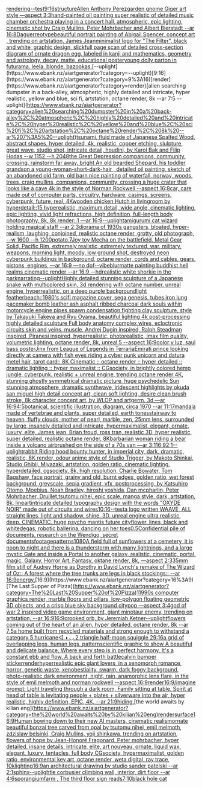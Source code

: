 [rendering](https://www.ebank.nz/aiartgenerator?category=rendering)[--test](https://www.ebank.nz/aiartgenerator?category=--test)[9:16](https://www.ebank.nz/aiartgenerator?category=9%3A16)[structure](https://www.ebank.nz/aiartgenerator?category=structure)[Allen Anthony Perez](https://www.ebank.nz/aiartgenerator?category=Allen%20Anthony%20Perez)[garden gnome Giger art style —aspect 3:3](https://www.ebank.nz/aiartgenerator?category=garden%20gnome%20Giger%20art%20style%20%E2%80%94aspect%203%3A3)[hand-painted oil painting super realistic of detailed music chamber orchestra playing in a concert hall, atmospheric, epic lighting, cinematic shot by Craig Mullins, Peter Mohrbacher and Albert Bierstadt --ar 16:8](https://www.ebank.nz/aiartgenerator?category=hand-painted%20oil%20painting%20super%20realistic%20of%20detailed%20music%20chamber%20orchestra%20playing%20in%20a%20concert%20hall%2C%20atmospheric%2C%20epic%20lighting%2C%20cinematic%20shot%20by%20Craig%20Mullins%2C%20Peter%20Mohrbacher%20and%20Albert%20Bierstadt%20--ar%2016%3A8)[Daguerreotype](https://www.ebank.nz/aiartgenerator?category=Daguerreotype)[beautiful portrait painting of Abigail Spencer, concept art , trending on artstation, James Jean](https://www.ebank.nz/aiartgenerator?category=beautiful%20portrait%20painting%20of%20Abigail%20Spencer%2C%20concept%20art%20%2C%20trending%20on%20artstation%2C%20James%20Jean)[minimalist logo for "The Filter", black and white, graphic design, slick](https://www.ebank.nz/aiartgenerator?category=minimalist%20logo%20for%20%22The%20Filter%22%2C%20black%20and%20white%2C%20graphic%20design%2C%20slick)[full page scan of detailed cross-section diagram of ornate dragon egg, labeled in kanji and mathematics, geometry and astrology, decay, matte, educational poster](https://www.ebank.nz/aiartgenerator?category=full%20page%20scan%20of%20detailed%20cross-section%20diagram%20of%20ornate%20dragon%20egg%2C%20labeled%20in%20kanji%20and%20mathematics%2C%20geometry%20and%20astrology%2C%20decay%2C%20matte%2C%20educational%20poster)[young dolly parton in futurama. leela. blonde. bazookas.](https://www.ebank.nz/aiartgenerator?category=young%20dolly%20parton%20in%20futurama.%20leela.%20blonde.%20bazookas.)[--uplight](https://www.ebank.nz/aiartgenerator?category=--uplight)[9:16](https://www.ebank.nz/aiartgenerator?category=9%3A16)[render](https://www.ebank.nz/aiartgenerator?category=render)[alien searching dumpster in a back-alley, atmospheric, highly detailed and intricate, hyper realistic, yellow and blue, sci fi, artstation, octane render, 8k --ar 7:5 --uplight](https://www.ebank.nz/aiartgenerator?category=alien%20searching%20dumpster%20in%20a%20back-alley%2C%20atmospheric%2C%20highly%20detailed%20and%20intricate%2C%20hyper%20realistic%2C%20yellow%20and%20blue%2C%20sci%20fi%2C%20artstation%2C%20octane%20render%2C%208k%20--ar%207%3A5%20--uplight)[tsunami, fluid made of Japanese Spalted Wood, abstract shapes, hyper detailed, 4k, realistic, copper etching, slulpture, great wave, studio shot, intricate detail, houdini, by Karol Bak and Filip Hodas --w 1152 --h 2048](https://www.ebank.nz/aiartgenerator?category=tsunami%2C%20fluid%20made%20of%20Japanese%20Spalted%20Wood%2C%20abstract%20shapes%2C%20hyper%20detailed%2C%204k%2C%20realistic%2C%20copper%20etching%2C%20slulpture%2C%20great%20wave%2C%20studio%20shot%2C%20intricate%20detail%2C%20houdini%2C%20by%20Karol%20Bak%20and%20Filip%20Hodas%20--w%201152%20--h%202048)[the Great Depression  companions, community, crossing, rainstorm far away, bright An old bearded Shepard, his toddler grandson a young-woman-short-dark-hair , detailed oil painting, sketch of an abandoned old farm, old barn nice painting of waterfall, norway, woods, trees, craig mullins,  companions, community, crossing a huge crater that looks like a cave 4k in the style of Norman Rockwell --aspect 16:8](https://www.ebank.nz/aiartgenerator?category=the%20Great%20Depression%20%20companions%2C%20community%2C%20crossing%2C%20rainstorm%20far%20away%2C%20bright%20An%20old%20bearded%20Shepard%2C%20his%20toddler%20grandson%20a%20young-woman-short-dark-hair%20%2C%20detailed%20oil%20painting%2C%20sketch%20of%20an%20abandoned%20old%20farm%2C%20old%20barn%20nice%20painting%20of%20waterfall%2C%20norway%2C%20woods%2C%20trees%2C%20craig%20mullins%2C%20%20companions%2C%20community%2C%20crossing%20a%20huge%20crater%20that%20looks%20like%20a%20cave%204k%20in%20the%20style%20of%20Norman%20Rockwell%20--aspect%2016%3A8)[car, care made out of computer parts, circuitry, hardware, casings, screens, cyberpunk, future, real, 4K](https://www.ebank.nz/aiartgenerator?category=car%2C%20care%20made%20out%20of%20computer%20parts%2C%20circuitry%2C%20hardware%2C%20casings%2C%20screens%2C%20cyberpunk%2C%20future%2C%20real%2C%204K)[wooden chicken Hutch in livingroom by hyperdetail::15 hyperealistic, maximum detail, wide angle, cinematic lighting, epic lighting, vivid light refractions, high definition, full-length body photography, 8k, 8k render::1 —ar 16:9](https://www.ebank.nz/aiartgenerator?category=wooden%20chicken%20Hutch%20in%20livingroom%20by%20hyperdetail%3A%3A15%20hyperealistic%2C%20maximum%20detail%2C%20wide%20angle%2C%20cinematic%20lighting%2C%20epic%20lighting%2C%20vivid%20light%20refractions%2C%20high%20definition%2C%20full-length%20body%20photography%2C%208k%2C%208k%20render%3A%3A1%20%E2%80%94ar%2016%3A9)[--uplight](https://www.ebank.nz/aiartgenerator?category=--uplight)[amigurumi cat wizard holding magical staff --ar 2:3](https://www.ebank.nz/aiartgenerator?category=amigurumi%20cat%20wizard%20holding%20magical%20staff%20--ar%202%3A3)[diorama of 1930s gangsters, bloated, hyper-realism, laughing, conjoined, realistic octane render, grotty, old photograph, --w 1600 --h 1200](https://www.ebank.nz/aiartgenerator?category=diorama%20of%201930s%20gangsters%2C%20bloated%2C%20hyper-realism%2C%20laughing%2C%20conjoined%2C%20realistic%20octane%20render%2C%20grotty%2C%20old%20photograph%2C%20--w%201600%20--h%201200)[potato](https://www.ebank.nz/aiartgenerator?category=potato)[.7](https://www.ebank.nz/aiartgenerator?category=.7)[Joy toy Mecha on the battlefield. Metal Gear Solid, Pacific Rim, extremely realistic, extremely textured, war, military, weapons, morning light, moody, low ground shot, destroyed neon cyberpunk buildings in background, octane render, cords and cables, gears, pistons, engines, —ar 16:9 —no dof](https://www.ebank.nz/aiartgenerator?category=Joy%20toy%20Mecha%20on%20the%20battlefield.%20Metal%20Gear%20Solid%2C%20Pacific%20Rim%2C%20extremely%20realistic%2C%20extremely%20textured%2C%20war%2C%20military%2C%20weapons%2C%20morning%20light%2C%20moody%2C%20low%20ground%20shot%2C%20destroyed%20neon%20cyberpunk%20buildings%20in%20background%2C%20octane%20render%2C%20cords%20and%20cables%2C%20gears%2C%20pistons%2C%20engines%2C%20%E2%80%94ar%2016%3A9%20%E2%80%94no%20dof)[--vibe](https://www.ebank.nz/aiartgenerator?category=--vibe)[blur](https://www.ebank.nz/aiartgenerator?category=blur)[matte painting buddhist hell realms cinematic render --ar 16:9 --hd](https://www.ebank.nz/aiartgenerator?category=matte%20painting%20buddhist%20hell%20realms%20cinematic%20render%20--ar%2016%3A9%20--hd)[realistic white shorkie in the park](https://www.ebank.nz/aiartgenerator?category=realistic%20white%20shorkie%20in%20the%20park)[narrating](https://www.ebank.nz/aiartgenerator?category=narrating)[--uplight](https://www.ebank.nz/aiartgenerator?category=--uplight)[Highly detailed stunning sculpture of a Japanese snake with multicolored skin, 3d rendering with octane number, unreal engine, hyperrealistic, on a deep purple background](https://www.ebank.nz/aiartgenerator?category=Highly%20detailed%20stunning%20sculpture%20of%20a%20Japanese%20snake%20with%20multicolored%20skin%2C%203d%20rendering%20with%20octane%20number%2C%20unreal%20engine%2C%20hyperrealistic%2C%20on%20a%20deep%20purple%20background)[light feather](https://www.ebank.nz/aiartgenerator?category=light%20feather)[beach::](https://www.ebank.nz/aiartgenerator?category=beach%3A%3A)[1980's scifi magazine cover, sega genesis, tubes iron lung pacemaker bomb leather ash asphalt ribbed charcoal dark souls within motorcycle engine pipes spawn condensation fighting clay sculpture, style by Takayuki Takeya and Ryu Oyama, beautiful lighting 4k post-processing highly detailed sculpture Full body anatomy complex,wires, ecloctronic circuits skin and veins, muscle, Andrej Dugin inspired, Ralph Steadman inspired, Piranesi inspired, hyperrealistic, photorealistic, imax film quality, volumetric lighting, octane render, 8k, unreal 5 --aspect 16:9](https://www.ebank.nz/aiartgenerator?category=1980%27s%20scifi%20magazine%20cover%2C%20sega%20genesis%2C%20tubes%20iron%20lung%20pacemaker%20bomb%20leather%20ash%20asphalt%20ribbed%20charcoal%20dark%20souls%20within%20motorcycle%20engine%20pipes%20spawn%20condensation%20fighting%20clay%20sculpture%2C%20style%20by%20Takayuki%20Takeya%20and%20Ryu%20Oyama%2C%20beautiful%20lighting%204k%20post-processing%20highly%20detailed%20sculpture%20Full%20body%20anatomy%20complex%2Cwires%2C%20ecloctronic%20circuits%20skin%20and%20veins%2C%20muscle%2C%20Andrej%20Dugin%20inspired%2C%20Ralph%20Steadman%20inspired%2C%20Piranesi%20inspired%2C%20hyperrealistic%2C%20photorealistic%2C%20imax%20film%20quality%2C%20volumetric%20lighting%2C%20octane%20render%2C%208k%2C%20unreal%205%20--aspect%2016%3A9)[color y luz, saul bass poster](https://www.ebank.nz/aiartgenerator?category=color%20y%20luz%2C%20saul%20bass%20poster)[Jinx from League of Legends in Terraria](https://www.ebank.nz/aiartgenerator?category=Jinx%20from%20League%20of%20Legends%20in%20Terraria)[Emirati prince looking directly at camera with fish eyes riding a cyber punk unicorn and datura metel hair, tarot card:: 8K Cinematic :: octane render :: hyper detailed :: dramatic lighting :: hyper maximalist :: CGsociety, in brightly colored hemp jungle, cyberpunk. realistic + unreal engine, trending octane render 4K, stunning ghostly symmetrical dramatic picture, huge psychedelic Sun stunning atmosphere, dramatic synthwave, iridescent highlights by okuda san miguel high detail concept art, clean soft lighting, desire clean brush stroke, 8k character concept art, by WLOP and artgerm, 3d —ar 16:9](https://www.ebank.nz/aiartgenerator?category=Emirati%20prince%20looking%20directly%20at%20camera%20with%20fish%20eyes%20riding%20a%20cyber%20punk%20unicorn%20and%20datura%20metel%20hair%2C%20tarot%20card%3A%3A%208K%20Cinematic%20%3A%3A%20octane%20render%20%3A%3A%20hyper%20detailed%20%3A%3A%20dramatic%20lighting%20%3A%3A%20hyper%20maximalist%20%3A%3A%20CGsociety%2C%20in%20brightly%20colored%20hemp%20jungle%2C%20cyberpunk.%20realistic%20%2B%20unreal%20engine%2C%20trending%20octane%20render%204K%2C%20stunning%20ghostly%20symmetrical%20dramatic%20picture%2C%20huge%20psychedelic%20Sun%20stunning%20atmosphere%2C%20dramatic%20synthwave%2C%20iridescent%20highlights%20by%20okuda%20san%20miguel%20high%20detail%20concept%20art%2C%20clean%20soft%20lighting%2C%20desire%20clean%20brush%20stroke%2C%208k%20character%20concept%20art%2C%20by%20WLOP%20and%20artgerm%2C%203d%20%E2%80%94ar%2016%3A9)[4:5](https://www.ebank.nz/aiartgenerator?category=4%3A5)[botanical, scientific illustration, diagram, circa 1970 --ar 11:17](https://www.ebank.nz/aiartgenerator?category=botanical%2C%20scientific%20illustration%2C%20diagram%2C%20circa%201970%20--ar%2011%3A17)[mandala made of vertebrae and plants, super detailed, earth tones](https://www.ebank.nz/aiartgenerator?category=mandala%20made%20of%20vertebrae%20and%20plants%2C%20super%20detailed%2C%20earth%20tones)[stairway to heaven, fluffy clouds, mother of pearl, marble, zen, 25mm lens, surrounded by large, insanely detailed and intricate, hypermaximalist, elegant, ornate, luxury, elite, James jean, Brian froud, ross tran, realistic 3D, hyper realistic, super detailed, realistic octane render, 8K](https://www.ebank.nz/aiartgenerator?category=stairway%20to%20heaven%2C%20fluffy%20clouds%2C%20mother%20of%20pearl%2C%20marble%2C%20zen%2C%2025mm%20lens%2C%20surrounded%20by%20large%2C%20insanely%20detailed%20and%20intricate%2C%20hypermaximalist%2C%20elegant%2C%20ornate%2C%20luxury%2C%20elite%2C%20James%20jean%2C%20Brian%20froud%2C%20ross%20tran%2C%20realistic%203D%2C%20hyper%20realistic%2C%20super%20detailed%2C%20realistic%20octane%20render%2C%208K)[barbarian woman riding a bear inside a volcano airbrushed on the side of a 70s van —ar 3:1](https://www.ebank.nz/aiartgenerator?category=barbarian%20woman%20riding%20a%20bear%20inside%20a%20volcano%20airbrushed%20on%20the%20side%20of%20a%2070s%20van%20%E2%80%94ar%203%3A1)[16:9](https://www.ebank.nz/aiartgenerator?category=16%3A9)[2:1](https://www.ebank.nz/aiartgenerator?category=2%3A1)[--uplight](https://www.ebank.nz/aiartgenerator?category=--uplight)[rabbit Riding hood bounty hunter, in imperial city, dark, dramatic, realistic, 8K render, odour anime style of Studio Trigger, by Makoto Shinkai, Studio Ghibli, Miyazaki, artstation, golden ratio, cinematic lighting, hyperdetailed, cgsociety, 8k, high resolution, Charlie Bowater, Tom Bagshaw, face portrait, grainy and old, burnt edges, golden ratio, wet forest background, greyscale, sepia gradient, vfx, postprocessing, by Katsuhiro Otomo, Moebius, Noah Bradley, hiroshi yoshida, Dan mcpharlin, Peter Mohrbacher, Druillet,tsutomu nihei, epic scale, manga style, dark, artstation, 8k, lineart](https://www.ebank.nz/aiartgenerator?category=rabbit%20Riding%20hood%20bounty%20hunter%2C%20in%20imperial%20city%2C%20dark%2C%20dramatic%2C%20realistic%2C%208K%20render%2C%20odour%20anime%20style%20of%20Studio%20Trigger%2C%20by%20Makoto%20Shinkai%2C%20Studio%20Ghibli%2C%20Miyazaki%2C%20artstation%2C%20golden%20ratio%2C%20cinematic%20lighting%2C%20hyperdetailed%2C%20cgsociety%2C%208k%2C%20high%20resolution%2C%20Charlie%20Bowater%2C%20Tom%20Bagshaw%2C%20face%20portrait%2C%20grainy%20and%20old%2C%20burnt%20edges%2C%20golden%20ratio%2C%20wet%20forest%20background%2C%20greyscale%2C%20sepia%20gradient%2C%20vfx%2C%20postprocessing%2C%20by%20Katsuhiro%20Otomo%2C%20Moebius%2C%20Noah%20Bradley%2C%20hiroshi%20yoshida%2C%20Dan%20mcpharlin%2C%20Peter%20Mohrbacher%2C%20Druillet%2Ctsutomu%20nihei%2C%20epic%20scale%2C%20manga%20style%2C%20dark%2C%20artstation%2C%208k%2C%20lineart)[intricate detailed typography design with the words "OXYDE NOIR" made out of circuits and wires](https://www.ebank.nz/aiartgenerator?category=intricate%20detailed%20typography%20design%20with%20the%20words%20%22OXYDE%20NOIR%22%20made%20out%20of%20circuits%20and%20wires)[10:16](https://www.ebank.nz/aiartgenerator?category=10%3A16)[--test](https://www.ebank.nz/aiartgenerator?category=--test)[a logo written WAAVE, ALL straight lines, light and shadow. shine. 3D. unreal engine ultra realistic, deep. CINEMATIC. huge,](https://www.ebank.nz/aiartgenerator?category=a%20logo%20written%20WAAVE%2C%20ALL%20straight%20lines%2C%20light%20and%20shadow.%20shine.%203D.%20unreal%20engine%20ultra%20realistic%2C%20deep.%20CINEMATIC.%20huge%2C)[psycho mantis future city](https://www.ebank.nz/aiartgenerator?category=psycho%20mantis%20future%20city)[flower,  lines, black and white](https://www.ebank.nz/aiartgenerator?category=flower%2C%20%20lines%2C%20black%20and%20white)[degas, robotic ballerina, dancing on her toes](https://www.ebank.nz/aiartgenerator?category=degas%2C%20robotic%20ballerina%2C%20dancing%20on%20her%20toes)[0.5](https://www.ebank.nz/aiartgenerator?category=0.5)[Confidential pile of documents, research on the Wendigo, secret documents](https://www.ebank.nz/aiartgenerator?category=Confidential%20pile%20of%20documents%2C%20research%20on%20the%20Wendigo%2C%20secret%20documents)[footage](https://www.ebank.nz/aiartgenerator?category=footage)[patterns](https://www.ebank.nz/aiartgenerator?category=patterns)[1080](https://www.ebank.nz/aiartgenerator?category=1080)[A field full of sunflowers at a cemetery, it is noon to night and there is a thunderstorm with many lightnings, and a large mystic Gate and  inside a Portal  to another galaxy, realistic, cinematic, portal, magic, Galaxy, Horror Art, Fantasy, oktane render, 8k, —aspect 2:3](https://www.ebank.nz/aiartgenerator?category=A%20field%20full%20of%20sunflowers%20at%20a%20cemetery%2C%20it%20is%20noon%20to%20night%20and%20there%20is%20a%20thunderstorm%20with%20many%20lightnings%2C%20and%20a%20large%20mystic%20Gate%20and%20%20inside%20a%20Portal%20%20to%20another%20galaxy%2C%20realistic%2C%20cinematic%2C%20portal%2C%20magic%2C%20Galaxy%2C%20Horror%20Art%2C%20Fantasy%2C%20oktane%20render%2C%208k%2C%20%E2%80%94aspect%202%3A3)[35mm film still of Audrey Horne as Dorothy in David Lynch's remake of The Wizard of Oz:: A forest where the tree trunks are legs in black stockings:: --ar 16:9](https://www.ebank.nz/aiartgenerator?category=35mm%20film%20still%20of%20Audrey%20Horne%20as%20Dorothy%20in%20David%20Lynch%27s%20remake%20of%20The%20Wizard%20of%20Oz%3A%3A%20A%20forest%20where%20the%20tree%20trunks%20are%20legs%20in%20black%20stockings%3A%3A%20--ar%2016%3A9)[energy.](https://www.ebank.nz/aiartgenerator?category=energy.)[16:9](https://www.ebank.nz/aiartgenerator?category=16%3A9)[The Last Supper of Pizza](https://www.ebank.nz/aiartgenerator?category=The%20Last%20Supper%20of%20Pizza)[1](https://www.ebank.nz/aiartgenerator?category=1)[1990s computer graphics render, marble floors and pillars, low-polygon floating geometric 3D objects, and a crisp blue sky background citypop —aspect 3:4](https://www.ebank.nz/aiartgenerator?category=1990s%20computer%20graphics%20render%2C%20marble%20floors%20and%20pillars%2C%20low-polygon%20floating%20geometric%203D%20objects%2C%20and%20a%20crisp%20blue%20sky%20background%20citypop%20%E2%80%94aspect%203%3A4)[god of war 2 inspired video game environment, giant minotaur enemy, trending on artstation, --ar 16:9](https://www.ebank.nz/aiartgenerator?category=god%20of%20war%202%20inspired%20video%20game%20environment%2C%20giant%20minotaur%20enemy%2C%20trending%20on%20artstation%2C%20--ar%2016%3A9)[16:9](https://www.ebank.nz/aiartgenerator?category=16%3A9)[crooked orb, by Jeremiah Ketner](https://www.ebank.nz/aiartgenerator?category=crooked%20orb%2C%20by%20Jeremiah%20Ketner)[--uplight](https://www.ebank.nz/aiartgenerator?category=--uplight)[flowers coming out of the heart of an alien, hyper detailed, octane render, 8k --ar 7:5](https://www.ebank.nz/aiartgenerator?category=flowers%20coming%20out%20of%20the%20heart%20of%20an%20alien%2C%20hyper%20detailed%2C%20octane%20render%2C%208k%20--ar%207%3A5)[a home built from recycled materials and strong enough to withstand a category 5 hurricane](https://www.ebank.nz/aiartgenerator?category=a%20home%20built%20from%20recycled%20materials%20and%20strong%20enough%20to%20withstand%20a%20category%205%20hurricane)[◁ ◑ ◡ 2  triangle half-moon squiggle 2](https://www.ebank.nz/aiartgenerator?category=%E2%97%81%20%E2%97%91%20%E2%97%A1%202%20%20triangle%20half-moon%20squiggle%202)[9:16](https://www.ebank.nz/aiartgenerator?category=9%3A16)[a grid of overlapping legs, human legs, pattern](https://www.ebank.nz/aiartgenerator?category=a%20grid%20of%20overlapping%20legs%2C%20human%20legs%2C%20pattern)[scientific graphic to show A beautiful and delicate balance, Where every step is in perfect harmony, It's a constant ebb and flow, A back and forth battle](https://www.ebank.nz/aiartgenerator?category=scientific%20graphic%20to%20show%20A%20beautiful%20and%20delicate%20balance%2C%20Where%20every%20step%20is%20in%20perfect%20harmony%2C%20It%27s%20a%20constant%20ebb%20and%20flow%2C%20A%20back%20and%20forth%20battle)[calvin bumper sticker](https://www.ebank.nz/aiartgenerator?category=calvin%20bumper%20sticker)[render](https://www.ebank.nz/aiartgenerator?category=render)[hyperrealistic epic giant lovers, in a xenomorph romance, horror, genetic waste, xenobestiality, swarm, dark foggy background, photo-realistic dark environment, night, rain, anamorphic lens flare,  in the style of emil melmoth and norman rockwell --aspect 16:9](https://www.ebank.nz/aiartgenerator?category=hyperrealistic%20epic%20giant%20lovers%2C%20in%20a%20xenomorph%20romance%2C%20horror%2C%20genetic%20waste%2C%20xenobestiality%2C%20swarm%2C%20dark%20foggy%20background%2C%20photo-realistic%20dark%20environment%2C%20night%2C%20rain%2C%20anamorphic%20lens%20flare%2C%20%20in%20the%20style%20of%20emil%20melmoth%20and%20norman%20rockwell%20--aspect%2016%3A9)[render](https://www.ebank.nz/aiartgenerator?category=render)[16:9](https://www.ebank.nz/aiartgenerator?category=16%3A9)[/imagine prompt: Light traveling through a dark room, Family sitting at table, Spirit at head of table is levitating people + plates + silverware into the air, hyper realistic, highly definition, EPIC, 4K, --ar 21:9](https://www.ebank.nz/aiartgenerator?category=/imagine%20prompt%3A%20Light%20traveling%20through%20a%20dark%20room%2C%20Family%20sitting%20at%20table%2C%20Spirit%20at%20head%20of%20table%20is%20levitating%20people%20%2B%20plates%20%2B%20silverware%20into%20the%20air%2C%20hyper%20realistic%2C%20highly%20definition%2C%20EPIC%2C%204K%2C%20--ar%2021%3A9)[hiding.](https://www.ebank.nz/aiartgenerator?category=hiding.)[the world awaits by kilian eng](https://www.ebank.nz/aiartgenerator?category=the%20world%20awaits%20by%20kilian%20eng)[render](https://www.ebank.nz/aiartgenerator?category=render)[surface](https://www.ebank.nz/aiartgenerator?category=surface)[16:9](https://www.ebank.nz/aiartgenerator?category=16%3A9)[Human bowing down to their new AI masters, cinematic realism](https://www.ebank.nz/aiartgenerator?category=Human%20bowing%20down%20to%20their%20new%20AI%20masters%2C%20cinematic%20realism)[ornate beautiful bonzai tree carved from opal by tsutomu nihei, emil melmoth, zdzislaw belsinki, Craig Mullins, yoji shinkawa, trending on artstation, flowers of hope by Jean-Honoré Fragonard, Peter mohrbacher, hyper detailed, insane details, intricate, elite, art nouveau, ornate, liquid wax, elegant, luxury, tentacles, full body CGsociety, hypermaximalist, golden ratio, environmental key art, octane render, weta digital, ray trace, 10k](https://www.ebank.nz/aiartgenerator?category=ornate%20beautiful%20bonzai%20tree%20carved%20from%20opal%20by%20tsutomu%20nihei%2C%20emil%20melmoth%2C%20zdzislaw%20belsinki%2C%20Craig%20Mullins%2C%20yoji%20shinkawa%2C%20trending%20on%20artstation%2C%20flowers%20of%20hope%20by%20Jean-Honor%C3%A9%20Fragonard%2C%20Peter%20mohrbacher%2C%20hyper%20detailed%2C%20insane%20details%2C%20intricate%2C%20elite%2C%20art%20nouveau%2C%20ornate%2C%20liquid%20wax%2C%20elegant%2C%20luxury%2C%20tentacles%2C%20full%20body%20CGsociety%2C%20hypermaximalist%2C%20golden%20ratio%2C%20environmental%20key%20art%2C%20octane%20render%2C%20weta%20digital%2C%20ray%20trace%2C%2010k)[lighting](https://www.ebank.nz/aiartgenerator?category=lighting)[16:9](https://www.ebank.nz/aiartgenerator?category=16%3A9)[an architectural drawing by studio sander patelski --ar 2:1](https://www.ebank.nz/aiartgenerator?category=an%20architectural%20drawing%20by%20studio%20sander%20patelski%20--ar%202%3A1)[sphinx](https://www.ebank.nz/aiartgenerator?category=sphinx)[--uplight](https://www.ebank.nz/aiartgenerator?category=--uplight)[le corbusier climbing wall, interior, dirt floor --ar 4:6](https://www.ebank.nz/aiartgenerator?category=le%20corbusier%20climbing%20wall%2C%20interior%2C%20dirt%20floor%20--ar%204%3A6)[sporangium](https://www.ebank.nz/aiartgenerator?category=sporangium)[farm , The third floor sign reads](https://www.ebank.nz/aiartgenerator?category=farm%20%2C%20The%20third%20floor%20sign%20reads)[7:10](https://www.ebank.nz/aiartgenerator?category=7%3A10)[black hole cat](https://www.ebank.nz/aiartgenerator?category=black%20hole%20cat)